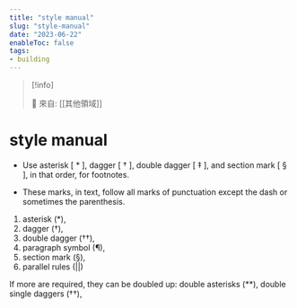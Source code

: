 ```yaml
---
title: "style manual"
slug: "style-manual"
date: "2023-06-22"
enableToc: false
tags:
- building
---
```


> [!info]
>
> 🌱 來自: [[其他領域]]

# style manual

* Use asterisk [ * ], dagger [ † ], double dagger [ ‡ ], and section mark [ § ], in that order, for footnotes.

* These marks, in text, follow all marks of punctuation except the dash or sometimes the parenthesis.
1. asterisk (*),
2. dagger (†),
3. double dagger (††),
4. paragraph symbol (¶),
5. section mark (§),
6. parallel rules (||)

If more are required, they can be doubled up: double asterisks (**), double single daggers (††),


